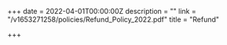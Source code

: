 +++
date = 2022-04-01T00:00:00Z
description = ""
link = "/v1653271258/policies/Refund_Policy_2022.pdf"
title = "Refund"

+++
